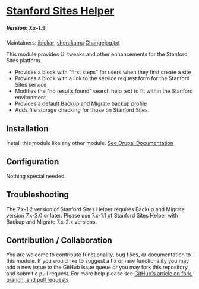 # [Stanford Sites Helper](https://github.com/SU-SWS/stanford_sites_helper)
##### Version: 7.x-1.9

Maintainers: [jbickar](https://github.com/jbickar), [sherakama](https://github.com/sherakama)
[Changelog.txt](CHANGELOG.txt)

This module provides UI tweaks and other enhancements for the Stanford Sites platform.
* Provides a block with "first steps" for users when they first create a site
* Provides a block with a link to the service request form for the Stanford Sites service
* Modifies the "no results found" search help text to fit within the Stanford environment
* Provides a default Backup and Migrate backup profile
* Adds file storage checking for those on Stanford Sites.

Installation
---

Install this module like any other module. [See Drupal Documentation](https://drupal.org/documentation/install/modules-themes/modules-7)

Configuration
---

Nothing special needed.

Troubleshooting
---

The 7.x-1.2 version of Stanford Sites Helper requires Backup and Migrate version 7.x-3.0 or later.
Please use 7.x-1.1 of Stanford Sites Helper with Backup and Migrate 7.x-2.x versions.

Contribution / Collaboration
---

You are welcome to contribute functionality, bug fixes, or documentation to this module. If you would like to suggest a fix or new functionality you may add a new issue to the GitHub issue queue or you may fork this repository and submit a pull request. For more help please see [GitHub's article on fork, branch, and pull requests](https://help.github.com/articles/using-pull-requests)
